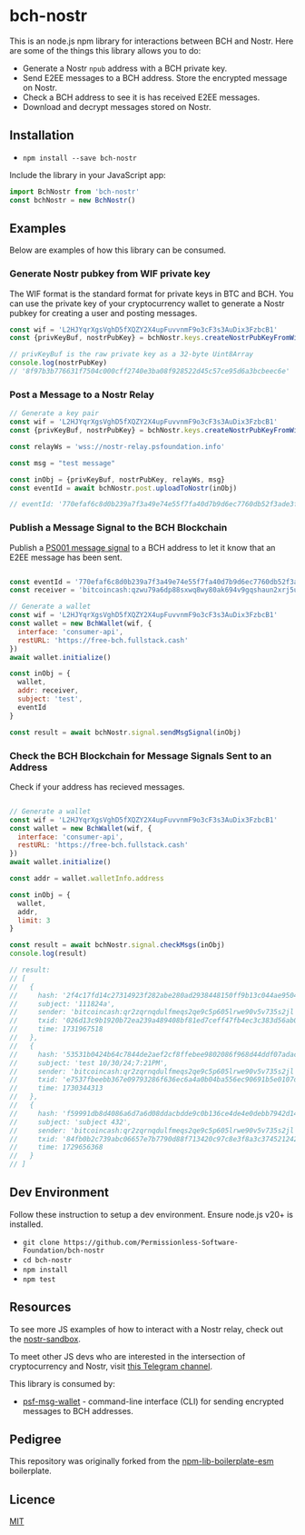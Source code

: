 # bch-nostr

This is an node.js npm library for interactions between BCH and Nostr. Here are some of the things this library allows you to do:

- Generate a Nostr `npub` address with a BCH private key.
- Send E2EE messages to a BCH address. Store the encrypted message on Nostr.
- Check a BCH address to see it is has received E2EE messages.
- Download and decrypt messages stored on Nostr.

## Installation

- `npm install --save bch-nostr`

Include the library in your JavaScript app:

```javascript
import BchNostr from 'bch-nostr'
const bchNostr = new BchNostr()
```

## Examples

Below are examples of how this library can be consumed.

### Generate Nostr pubkey from WIF private key

The WIF format is the standard format for private keys in BTC and BCH. You can use the private key of your cryptocurrency wallet to generate a Nostr pubkey for creating a user and posting messages.

```javascript
const wif = 'L2HJYqrXgsVghD5fXQZY2X4upFuvvnmF9o3cF3s3AuDix3FzbcB1'
const {privKeyBuf, nostrPubKey} = bchNostr.keys.createNostrPubKeyFromWif({wif})

// privKeyBuf is the raw private key as a 32-byte Uint8Array
console.log(nostrPubKey)
// '8f97b3b776631f7504c000cff2740e3ba08f928522d45c57ce95d6a3bcbeec6e'
```

### Post a Message to a Nostr Relay

```javascript
// Generate a key pair
const wif = 'L2HJYqrXgsVghD5fXQZY2X4upFuvvnmF9o3cF3s3AuDix3FzbcB1'
const {privKeyBuf, nostrPubKey} = bchNostr.keys.createNostrPubKeyFromWif({wif})

const relayWs = 'wss://nostr-relay.psfoundation.info'

const msg = "test message"

const inObj = {privKeyBuf, nostrPubKey, relayWs, msg}
const eventId = await bchNostr.post.uploadToNostr(inObj)

// eventId: '770efaf6c8d0b239a7f3a49e74e55f7fa40d7b9d6ec7760db52f3ade3f3d72b9'
```

### Publish a Message Signal to the BCH Blockchain

Publish a [PS001 message signal](https://github.com/Permissionless-Software-Foundation/specifications/blob/master/ps001-media-sharing.md) to a BCH address to let it know that an E2EE message has been sent.

```javascript

const eventId = '770efaf6c8d0b239a7f3a49e74e55f7fa40d7b9d6ec7760db52f3ade3f3d72b9'
const receiver = 'bitcoincash:qzwu79a6dp88sxwq8wy80ak694v9gqshaun2xrj5ut'

// Generate a wallet
const wif = 'L2HJYqrXgsVghD5fXQZY2X4upFuvvnmF9o3cF3s3AuDix3FzbcB1'
const wallet = new BchWallet(wif, {
  interface: 'consumer-api',
  restURL: 'https://free-bch.fullstack.cash'
})
await wallet.initialize()

const inObj = {
  wallet,
  addr: receiver,
  subject: 'test',
  eventId
}

const result = await bchNostr.signal.sendMsgSignal(inObj)

```

### Check the BCH Blockchain for Message Signals Sent to an Address

Check if your address has recieved messages.

```javascript

// Generate a wallet
const wif = 'L2HJYqrXgsVghD5fXQZY2X4upFuvvnmF9o3cF3s3AuDix3FzbcB1'
const wallet = new BchWallet(wif, {
  interface: 'consumer-api',
  restURL: 'https://free-bch.fullstack.cash'
})
await wallet.initialize()

const addr = wallet.walletInfo.address

const inObj = {
  wallet,
  addr,
  limit: 3
}

const result = await bchNostr.signal.checkMsgs(inObj)
console.log(result)

// result:
// [
//   {
//     hash: '2f4c17fd14c27314923f282abe280ad2938448150ff9b13c044ae95045a9716c',
//     subject: '111824a',
//     sender: 'bitcoincash:qr2zqrnqdulfmeqs2qe9c5p605lrwe90v5v735s2jl',
//     txid: '026d13c9b1920b72ea239a489408bf81ed7ceff47fb4ec3c383d56ab07bfefb7',
//     time: 1731967518
//   },
//   {
//     hash: '53531b0424b64c7844de2aef2cf8ffebee9802086f968d44ddf07adac08ad73b',
//     subject: 'test 10/30/24;7:21PM',
//     sender: 'bitcoincash:qr2zqrnqdulfmeqs2qe9c5p605lrwe90v5v735s2jl',
//     txid: 'e7537fbeebb367e09793286f636ec6a4a0b04ba556ec90691b5e0107d18cc5cb',
//     time: 1730344313
//   },
//   {
//     hash: 'f59991db8d4086a6d7a6d08ddacbdde9c0b136ce4de4e0debb7942d148f7efc5',
//     subject: 'subject 432',
//     sender: 'bitcoincash:qr2zqrnqdulfmeqs2qe9c5p605lrwe90v5v735s2jl',
//     txid: '84fb0b2c739abc06657e7b7790d88f713420c97c8e3f8a3c374521242b2d070b',
//     time: 1729656368
//   }
// ]

```

## Dev Environment

Follow these instruction to setup a dev environment. Ensure node.js v20+ is installed.

- `git clone https://github.com/Permissionless-Software-Foundation/bch-nostr`
- `cd bch-nostr`
- `npm install`
- `npm test`

## Resources

To see more JS examples of how to interact with a Nostr relay, check out the [nostr-sandbox](https://github.com/christroutner/nostr-sandbox).

To meet other JS devs who are interested in the intersection of cryptocurrency and Nostr, visit [this Telegram channel](https://t.me/bch_js_toolkit).

This library is consumed by:
- [psf-msg-wallet](https://github.com/Permissionless-Software-Foundation/psf-msg-wallet) - command-line interface (CLI) for sending encrypted messages to BCH addresses.

## Pedigree
This repository was originally forked from the [npm-lib-boilerplate-esm](https://github.com/christroutner/npm-lib-boilerplate-esm) boilerplate.

## Licence
[MIT](LICENSE.md)

